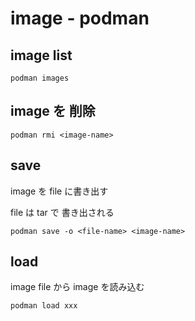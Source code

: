 
# image  -  podman


## image list

```
podman images
```


## image を 削除

```
podman rmi <image-name>
```


## save

image を file に書き出す

file は tar で 書き出される

```
podman save -o <file-name> <image-name>
```


## load

image file から image を読み込む

```
podman load xxx
```












